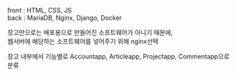 front : HTML, CSS, JS  
back : MariaDB, Nginx, Django, Docker  
  
장고만으로는 배포용으로 만들어진 소프트웨어가 아니기 때문에,  
웹서버에 해당하는 소프트웨어를 넣어주기 위해 nginx선택  

장고 내부에서 기능별로 Accountapp, Articleapp, Projectapp, Commentapp으로 분류
